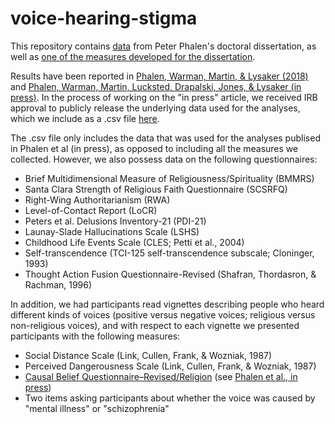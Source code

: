# voice-hearing-stigma
This repository contains [data](religiousness_stigma_voice_hearing_data.csv) from Peter Phalen's doctoral dissertation, as well as [one of the measures developed for the dissertation](Causal_Beliefs_Questionnaire-Revised.pdf). 

Results have been reported in [Phalen, Warman, Martin, & Lysaker (2018)](Phalen-et-al-2018.pdf) and [Phalen, Warman, Martin, Lucksted, Drapalski, Jones, & Lysaker (in press)](Phalen-et-al-in-press.pdf). In the process of working on the "in press" article, we received IRB approval to publicly release the underlying data used for the analyses, which we include as a .csv file [here](religiousness_stigma_voice_hearing_data.csv). 

The .csv file only includes the data that was used for the analyses publised in Phalen et al (in press), as opposed to including all the measures we collected. However, we also possess data on the following questionnaires:

* Brief Multidimensional Measure of Religiousness/Spirituality (BMMRS)
* Santa Clara Strength of Religious Faith Questionnaire (SCSRFQ)
* Right-Wing Authoritarianism (RWA)
* Level-of-Contact Report (LoCR)
* Peters et al. Delusions Inventory-21 (PDI-21)
* Launay-Slade Hallucinations Scale (LSHS)
* Childhood Life Events Scale (CLES; Petti et al., 2004)
* Self-transcendence (TCI-125 self-transcendence subscale; Cloninger, 1993)
* Thought Action Fusion Questionnaire-Revised (Shafran, Thordasron, & Rachman, 1996)

In addition, we had participants read vignettes describing people who heard different kinds of voices (positive versus negative voices; religious versus non-religious voices), and with respect to each vignette we presented participants with the following measures:
* Social Distance Scale (Link, Cullen, Frank, & Wozniak, 1987) 
* Perceived Dangerousness Scale (Link, Cullen, Frank, & Wozniak, 1987) 
* [Causal Belief Questionnaire–Revised/Religion](Causal_Beliefs_Questionnaire-Revised.pdf) (see [Phalen et al., in press](Phalen-et-al-in-press.pdf))
* Two items asking participants about whether the voice was caused by "mental illness" or "schizophrenia"
